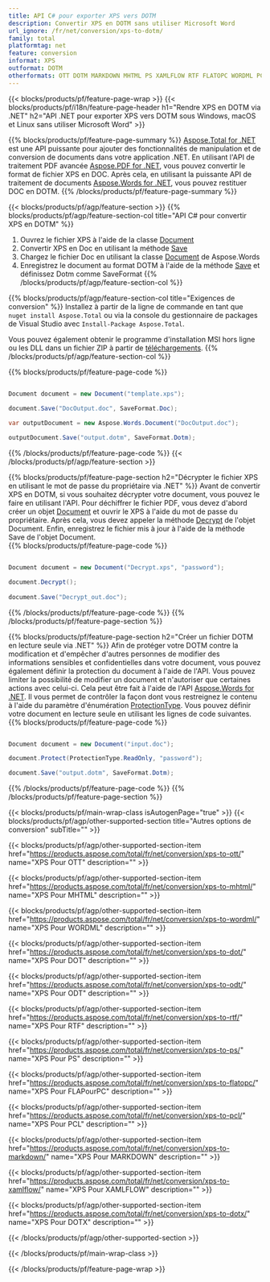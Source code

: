 ```yaml
---
title: API C# pour exporter XPS vers DOTM
description: Convertir XPS en DOTM sans utiliser Microsoft Word
url_ignore: /fr/net/conversion/xps-to-dotm/
family: total
platformtag: net
feature: conversion
informat: XPS
outformat: DOTM
otherformats: OTT DOTM MARKDOWN MHTML PS XAMLFLOW RTF FLATOPC WORDML PCL DOTX ODT
---
```

{{< blocks/products/pf/feature-page-wrap >}}
{{< blocks/products/pf/i18n/feature-page-header h1="Rendre XPS en DOTM via .NET" h2="API .NET pour exporter XPS vers DOTM sous Windows, macOS et Linux sans utiliser Microsoft Word" >}}

{{% blocks/products/pf/feature-page-summary %}}
[Aspose.Total for .NET](https://products.aspose.com/total/net/) est une API puissante pour ajouter des fonctionnalités de manipulation et de conversion de documents dans votre application .NET. En utilisant l'API de traitement PDF avancée [Aspose.PDF for .NET](https://products.aspose.com/pdf/net/), vous pouvez convertir le format de fichier XPS en DOC. Après cela, en utilisant la puissante API de traitement de documents [Aspose.Words for .NET](https://products.aspose.com/words/net/), vous pouvez restituer DOC en DOTM.
{{% /blocks/products/pf/feature-page-summary  %}}

{{< blocks/products/pf/agp/feature-section >}}
{{% blocks/products/pf/agp/feature-section-col title="API C# pour convertir XPS en DOTM" %}}
1. Ouvrez le fichier XPS à l'aide de la classe [Document](https://apireference.aspose.com/pdf/net/aspose.pdf/document)
2. Convertir XPS en Doc en utilisant la méthode [Save](https://apireference.aspose.com/pdf/net/aspose.pdf.document/save/methods/5)
3. Chargez le fichier Doc en utilisant la classe [Document](https://apireference.aspose.com/words/net/aspose.words/document) de Aspose.Words
4. Enregistrez le document au format DOTM à l'aide de la méthode [Save](https://apireference.aspose.com/words/net/aspose.words.document/save/methods/4) et définissez Dotm comme SaveFormat
{{% /blocks/products/pf/agp/feature-section-col %}}

{{% blocks/products/pf/agp/feature-section-col title="Exigences de conversion" %}}
Installez à partir de la ligne de commande en tant que ```nuget install Aspose.Total``` ou via la console du gestionnaire de packages de Visual Studio avec ```Install-Package Aspose.Total```.

Vous pouvez également obtenir le programme d'installation MSI hors ligne ou les DLL dans un fichier ZIP à partir de [téléchargements](https://downloads.aspose.com/total/net).
{{% /blocks/products/pf/agp/feature-section-col %}}

{{% blocks/products/pf/feature-page-code %}}

```cs

Document document = new Document("template.xps");
 
document.Save("DocOutput.doc", SaveFormat.Doc); 

var outputDocument = new Aspose.Words.Document("DocOutput.doc");

outputDocument.Save("output.dotm", SaveFormat.Dotm);   
```

{{% /blocks/products/pf/feature-page-code %}}
{{< /blocks/products/pf/agp/feature-section >}}

{{% blocks/products/pf/feature-page-section  h2="Décrypter le fichier XPS en utilisant le mot de passe du propriétaire via .NET" %}}
Avant de convertir XPS en DOTM, si vous souhaitez décrypter votre document, vous pouvez le faire en utilisant l'API. Pour déchiffrer le fichier PDF, vous devez d'abord créer un objet [Document](https://apireference.aspose.com/pdf/net/aspose.pdf/document) et ouvrir le XPS à l'aide du mot de passe du propriétaire. Après cela, vous devez appeler la méthode [Decrypt](https://apireference.aspose.com/pdf/net/aspose.pdf/document/methods/decrypt) de l'objet Document. Enfin, enregistrez le fichier mis à jour à l'aide de la méthode Save de l'objet Document.  
{{% blocks/products/pf/feature-page-code %}}

```cs

Document document = new Document("Decrypt.xps", "password");

document.Decrypt();
 
document.Save("Decrypt_out.doc");
```

{{% /blocks/products/pf/feature-page-code  %}}
{{% /blocks/products/pf/feature-page-section %}}

{{% blocks/products/pf/feature-page-section  h2="Créer un fichier DOTM en lecture seule via .NET" %}}
Afin de protéger votre DOTM contre la modification et d'empêcher d'autres personnes de modifier des informations sensibles et confidentielles dans votre document, vous pouvez également définir la protection du document à l'aide de l'API. Vous pouvez limiter la possibilité de modifier un document et n'autoriser que certaines actions avec celui-ci. Cela peut être fait à l'aide de l'API [Aspose.Words for .NET](https://products.aspose.com/words/net/). Il vous permet de contrôler la façon dont vous restreignez le contenu à l'aide du paramètre d'énumération [ProtectionType](https://apireference.aspose.com/words/net/aspose.words/protectiontype). Vous pouvez définir votre document en lecture seule en utilisant les lignes de code suivantes. 
{{% blocks/products/pf/feature-page-code %}}

```cs

Document document = new Document("input.doc");

document.Protect(ProtectionType.ReadOnly, "password");

document.Save("output.dotm", SaveFormat.Dotm);    
```

{{% /blocks/products/pf/feature-page-code  %}}
{{% /blocks/products/pf/feature-page-section %}}

{{< blocks/products/pf/main-wrap-class isAutogenPage="true" >}}
{{< blocks/products/pf/agp/other-supported-section title="Autres options de conversion" subTitle="" >}}

{{< blocks/products/pf/agp/other-supported-section-item href="https://products.aspose.com/total/fr/net/conversion/xps-to-ott/" name="XPS Pour OTT" description="" >}}

{{< blocks/products/pf/agp/other-supported-section-item href="https://products.aspose.com/total/fr/net/conversion/xps-to-mhtml/" name="XPS Pour MHTML" description="" >}}

{{< blocks/products/pf/agp/other-supported-section-item href="https://products.aspose.com/total/fr/net/conversion/xps-to-wordml/" name="XPS Pour WORDML" description="" >}}

{{< blocks/products/pf/agp/other-supported-section-item href="https://products.aspose.com/total/fr/net/conversion/xps-to-dot/" name="XPS Pour DOT" description="" >}}

{{< blocks/products/pf/agp/other-supported-section-item href="https://products.aspose.com/total/fr/net/conversion/xps-to-odt/" name="XPS Pour ODT" description="" >}}

{{< blocks/products/pf/agp/other-supported-section-item href="https://products.aspose.com/total/fr/net/conversion/xps-to-rtf/" name="XPS Pour RTF" description="" >}}

{{< blocks/products/pf/agp/other-supported-section-item href="https://products.aspose.com/total/fr/net/conversion/xps-to-ps/" name="XPS Pour PS" description="" >}}

{{< blocks/products/pf/agp/other-supported-section-item href="https://products.aspose.com/total/fr/net/conversion/xps-to-flatopc/" name="XPS Pour FLAPourPC" description="" >}}

{{< blocks/products/pf/agp/other-supported-section-item href="https://products.aspose.com/total/fr/net/conversion/xps-to-pcl/" name="XPS Pour PCL" description="" >}}

{{< blocks/products/pf/agp/other-supported-section-item href="https://products.aspose.com/total/fr/net/conversion/xps-to-markdown/" name="XPS Pour MARKDOWN" description="" >}}

{{< blocks/products/pf/agp/other-supported-section-item href="https://products.aspose.com/total/fr/net/conversion/xps-to-xamlflow/" name="XPS Pour XAMLFLOW" description="" >}}

{{< blocks/products/pf/agp/other-supported-section-item href="https://products.aspose.com/total/fr/net/conversion/xps-to-dotx/" name="XPS Pour DOTX" description="" >}}



{{< /blocks/products/pf/agp/other-supported-section >}}

{{< /blocks/products/pf/main-wrap-class >}}

{{< /blocks/products/pf/feature-page-wrap >}}